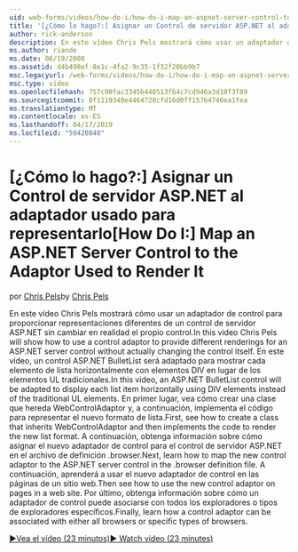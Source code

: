 ```yaml
---
uid: web-forms/videos/how-do-i/how-do-i-map-an-aspnet-server-control-to-the-adaptor-used-to-render-it
title: '[¿Cómo lo hago?:] Asignar un Control de servidor ASP.NET al adaptador usado para representarlo | Microsoft Docs'
author: rick-anderson
description: En este vídeo Chris Pels mostrará cómo usar un adaptador de control para proporcionar representaciones diferentes de un control de servidor ASP.NET sin cambiar realmente la c...
ms.author: riande
ms.date: 06/19/2008
ms.assetid: d4b498ef-8e1c-4fa2-9c35-1f32f20bb9b7
msc.legacyurl: /web-forms/videos/how-do-i/how-do-i-map-an-aspnet-server-control-to-the-adaptor-used-to-render-it
msc.type: video
ms.openlocfilehash: 757c90fac3345b448513fb4c7cd946a3d10f3f89
ms.sourcegitcommit: 0f1119340e4464720cfd16d0ff15764746ea1fea
ms.translationtype: MT
ms.contentlocale: es-ES
ms.lasthandoff: 04/17/2019
ms.locfileid: "59420840"
---
```

# <a name="how-do-i-map-an-aspnet-server-control-to-the-adaptor-used-to-render-it"></a><span data-ttu-id="4c19a-103">[¿Cómo lo hago?:] Asignar un Control de servidor ASP.NET al adaptador usado para representarlo</span><span class="sxs-lookup"><span data-stu-id="4c19a-103">[How Do I:] Map an ASP.NET Server Control to the Adaptor Used to Render It</span></span>

<span data-ttu-id="4c19a-104">por [Chris Pels](https://twitter.com/chrispels)</span><span class="sxs-lookup"><span data-stu-id="4c19a-104">by [Chris Pels](https://twitter.com/chrispels)</span></span>

<span data-ttu-id="4c19a-105">En este vídeo Chris Pels mostrará cómo usar un adaptador de control para proporcionar representaciones diferentes de un control de servidor ASP.NET sin cambiar en realidad el propio control.</span><span class="sxs-lookup"><span data-stu-id="4c19a-105">In this video Chris Pels will show how to use a control adaptor to provide different renderings for an ASP.NET server control without actually changing the control itself.</span></span> <span data-ttu-id="4c19a-106">En este vídeo, un control ASP.NET BulletList será adaptado para mostrar cada elemento de lista horizontalmente con elementos DIV en lugar de los elementos UL tradicionales.</span><span class="sxs-lookup"><span data-stu-id="4c19a-106">In this video, an ASP.NET BulletList control will be adapted to display each list item horizontally using DIV elements instead of the traditional UL elements.</span></span> <span data-ttu-id="4c19a-107">En primer lugar, vea cómo crear una clase que hereda WebControlAdaptor y, a continuación, implementa el código para representar el nuevo formato de lista.</span><span class="sxs-lookup"><span data-stu-id="4c19a-107">First, see how to create a class that inherits WebControlAdaptor and then implements the code to render the new list format.</span></span> <span data-ttu-id="4c19a-108">A continuación, obtenga información sobre cómo asignar el nuevo adaptador de control para el control de servidor ASP.NET en el archivo de definición .browser.</span><span class="sxs-lookup"><span data-stu-id="4c19a-108">Next, learn how to map the new control adaptor to the ASP.NET server control in the .browser definition file.</span></span> <span data-ttu-id="4c19a-109">A continuación, aprenderá a usar el nuevo adaptador de control en las páginas de un sitio web.</span><span class="sxs-lookup"><span data-stu-id="4c19a-109">Then see how to use the new control adaptor on pages in a web site.</span></span> <span data-ttu-id="4c19a-110">Por último, obtenga información sobre cómo un adaptador de control puede asociarse con todos los exploradores o tipos de exploradores específicos.</span><span class="sxs-lookup"><span data-stu-id="4c19a-110">Finally, learn how a control adaptor can be associated with either all browsers or specific types of browsers.</span></span>

[<span data-ttu-id="4c19a-111">&#9654;Vea el vídeo (23 minutos)</span><span class="sxs-lookup"><span data-stu-id="4c19a-111">&#9654; Watch video (23 minutes)</span></span>](https://channel9.msdn.com/Blogs/ASP-NET-Site-Videos/how-do-i-map-an-aspnet-server-control-to-the-adaptor-used-to-render-it)
